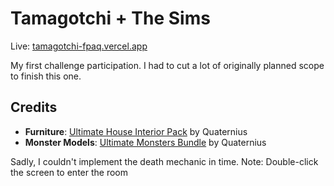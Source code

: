# Tamagotchi + The Sims

Live: [tamagotchi-fpaq.vercel.app](https://tamagotchi-fpaq.vercel.app/)

My first challenge participation. I had to cut a lot of originally planned scope to finish this one.

## Credits
- **Furniture**: [Ultimate House Interior Pack](https://poly.pizza/bundle/Ultimate-House-Interior-Pack-2SXnFbwFzm) by Quaternius  
- **Monster Models**: [Ultimate Monsters Bundle](https://poly.pizza/bundle/Ultimate-Monsters-Bundle-5oyGWAmOB6) by Quaternius  

Sadly, I couldn't implement the death mechanic in time.
Note: Double-click the screen to enter the room
